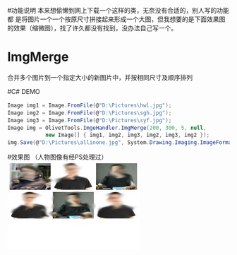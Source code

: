 #功能说明
本来想偷懒到网上下载一个这样的类，无奈没有合适的，别人写的功能都 是将图片一个一个按原尺寸拼接起来形成一个大图，但我想要的是下面效果图的效果（缩微图），找了许久都没有找到，没办法自己写一个。

# ImgMerge
合并多个图片到一个指定大小的新图片中，并按相同尺寸及顺序排列

#C# DEMO
```c#
Image img1 = Image.FromFile(@"D:\Pictures\hwl.jpg");
Image img2 = Image.FromFile(@"D:\Pictures\sgh.jpg");
Image img3 = Image.FromFile(@"D:\Pictures\syf.jpg");
Image img = OlivetTools.ImgeHandler.ImgMerge(200, 300, 5, null, 
            new Image[] { img1, img2, img3, img2, img3, img2 });
img.Save(@"D:\Pictures\allinone.jpg", System.Drawing.Imaging.ImageFormat.Jpeg);
```
#效果图
（人物图像有经PS处理过）
![image](https://github.com/szoliver/ImgMerge/blob/master/allinone.jpg?raw=true)
